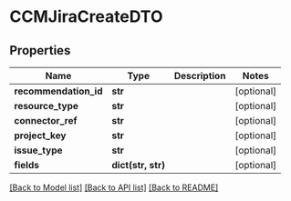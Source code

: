 # CCMJiraCreateDTO

## Properties
Name | Type | Description | Notes
------------ | ------------- | ------------- | -------------
**recommendation_id** | **str** |  | [optional] 
**resource_type** | **str** |  | [optional] 
**connector_ref** | **str** |  | [optional] 
**project_key** | **str** |  | [optional] 
**issue_type** | **str** |  | [optional] 
**fields** | **dict(str, str)** |  | [optional] 

[[Back to Model list]](../README.md#documentation-for-models) [[Back to API list]](../README.md#documentation-for-api-endpoints) [[Back to README]](../README.md)

